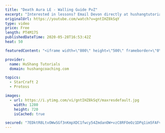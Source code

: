 ```yaml
---
title: "Death Aura LE - Walling Guide PvZ"
excerpt: "Interested in lessons? Email Devon directly at hushangtutorials@outlook.com ------------------------------------------------------------------------------------------------------- Want to support HuShang Tutorials directly? Patreon is a website where you can contribute a monthly donation that will help"
originalUrl: https://youtube.com/watch?v=gntIHZ8kSqY
type: video
price: Free
length: PT4M17S
publishedDateTime: 2020-05-28T16:53:42Z
heat: 50

featuredContent: "<iframe width=\"800\" height=\"500\" frameborder=\"0\" src=\"https://www.youtube.com/embed/gntIHZ8kSqY\" allow=\"accelerometer; autoplay; encrypted-media; gyroscope; picture-in-picture\" allowfullscreen></iframe>"

provider:
  name: HuShang Tutorials
  domain: hushangcoaching.com

topics:
  - StarCraft 2
  - Protoss

images:
  - url: https://i.ytimg.com/vi/gntIHZ8kSqY/maxresdefault.jpg
    width: 1280
    height: 720
    isCached: true

secured: "7EDktR8LtvOWwSGf3nKmpXDC1fwcy54ZmdanOW+vzC8RFOeOz1DPq1im5FAFvnVX0UZ8VmmIa/hyZtXjClK+9w+kJPb6jx3Ik13RfXhLxQb2Mf7UN42tHCnDcHmNojziCR+6L8HVAs5YRMpN/QN3OQJmmOaxWYBlCat5kwb+CtLw78eOBcWXk9EN+u7LorF9Zym2r35Dhkxr3IHftF/YtssFaqLYRlmnEHXEU80iW+OGnaMFA3QtZ23N50TXIFTAoEmd1N/bsJRCvFB0lfak+oWyrPHvYg7hxvKvVua5JyOBEyw998nsHKIsFphOazs4SSuGsO81PvBc1LVGXvTbHbn7Ykc4qCHmon9F6cOvXGMbpqdXOpUm1rxgbxI/Nzlimd+NIuJcJBIKvojcd+4bCDGFTYPNy4wK1PuiJ61lXcM=;6lFIVgm9C5nErvsRLTBSCw=="
---
```


